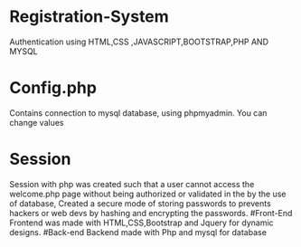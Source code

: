 # Registration-System
Authentication using HTML,CSS ,JAVASCRIPT,BOOTSTRAP,PHP AND MYSQL
# Config.php
Contains connection to mysql database, using phpmyadmin. You can change values
# Session
Session with php was created such that a user cannot access the welcome.php page without being authorized or validated in the by the use of database,
Created a secure mode of storing passwords to prevents hackers or web devs by hashing and encrypting the passwords.
#Front-End
Frontend was made with HTML,CSS,Bootstrap and Jquery for dynamic designs.
#Back-end
Backend made with Php and mysql for database
